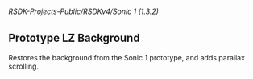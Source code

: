 ###### RSDK-Projects-Public/RSDKv4/Sonic 1 (1.3.2)
## Prototype LZ Background

Restores the background from the Sonic 1 prototype, and adds parallax scrolling.